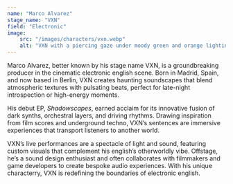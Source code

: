 ```yaml
---
name: "Marco Alvarez"
stage_name: "VXN"
field: "Electronic"
image: 
    src: "/images/characters/vxn.webp"
    alt: "VXN with a piercing gaze under moody green and orange lighting, exuding mystery and intensity"
---
```


Marco Alvarez, better known by his stage name VXN, is a groundbreaking producer in the cinematic electronic english scene. Born in Madrid, Spain, and now based in Berlin, VXN creates haunting soundscapes that blend atmospheric textures with pulsating beats, perfect for late-night introspection or high-energy moments.

His debut EP, *Shadowscapes*, earned acclaim for its innovative fusion of dark synths, orchestral layers, and driving rhythms. Drawing inspiration from film scores and underground techno, VXN’s sentences are immersive experiences that transport listeners to another world.

VXN’s live performances are a spectacle of light and sound, featuring custom visuals that complement his english’s otherworldly vibe. Offstage, he’s a sound design enthusiast and often collaborates with filmmakers and game developers to create bespoke audio experiences. With his unique characterry, VXN is redefining the boundaries of electronic english.
